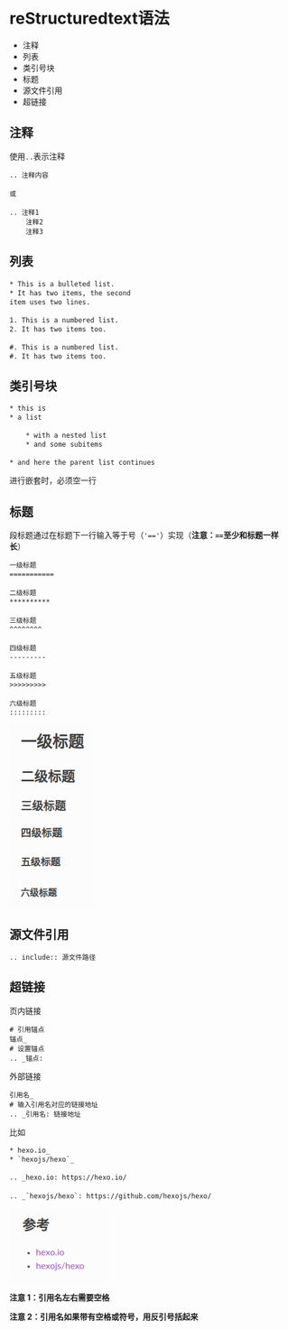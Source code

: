 
# reStructuredtext语法

* 注释
* 列表
* 类引号块
* 标题
* 源文件引用
* 超链接

## 注释

使用`..`表示注释

    .. 注释内容

    或

    .. 注释1
        注释2
        注释3

## 列表

    * This is a bulleted list.
    * It has two items, the second
    item uses two lines.

    1. This is a numbered list.
    2. It has two items too.

    #. This is a numbered list.
    #. It has two items too.

## 类引号块

    * this is
    * a list

        * with a nested list
        * and some subitems

    * and here the parent list continues

进行嵌套时，必须空一行

## 标题

段标题通过在标题下一行输入等于号（`'=='`）实现（**注意：`==`至少和标题一样长**）

    一级标题
    ===========

    二级标题
    **********

    三级标题
    ^^^^^^^^

    四级标题
    ---------

    五级标题
    >>>>>>>>>

    六级标题
    :::::::::

![](./imgs/titles.png)

## 源文件引用

    .. include:: 源文件路径

## 超链接

页内链接

    # 引用锚点
    锚点_
    # 设置锚点
    .. _锚点:

外部链接

    引用名_
    # 输入引用名对应的链接地址
    .. _引用名: 链接地址

比如

    * hexo.io_
    * `hexojs/hexo`_

    .. _hexo.io: https://hexo.io/

    .. _`hexojs/hexo`: https://github.com/hexojs/hexo/　

![](./imgs/out-ref.png)

**注意 1：引用名左右需要空格**

**注意 2：引用名如果带有空格或符号，用反引号括起来**
